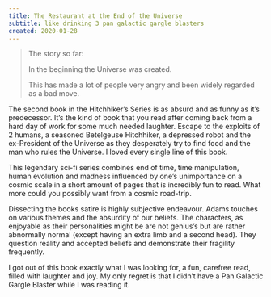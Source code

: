 ```yaml
---
title: The Restaurant at the End of the Universe
subtitle: like drinking 3 pan galactic gargle blasters
created: 2020-01-28
---
```


> The story so far:
>
> In the beginning the Universe was created.
>
> This has made a lot of people very angry and been widely regarded as a
> bad move.

The second book in the Hitchhiker’s Series is as absurd and as funny as
it’s predecessor. It’s the kind of book that you read after coming back
from a hard day of work for some much needed laughter. Escape to the
exploits of 2 humans, a seasoned Betelgeuse Hitchhiker, a depressed
robot and the ex-President of the Universe as they desperately try to
find food and the man who rules the Universe. I loved every single line
of this book.

This legendary sci-fi series combines end of time, time manipulation,
human evolution and madness influenced by one’s unimportance on a cosmic
scale in a short amount of pages that is incredibly fun to read. What
more could you possibly want from a cosmic road-trip.

Dissecting the books satire is highly subjective endeavour. Adams
touches on various themes and the absurdity of our beliefs. The
characters, as enjoyable as their personalities might be are not
genius’s but are rather abnormally normal (except having an extra limb
and a second head). They question reality and accepted beliefs and
demonstrate their fragility frequently.

I got out of this book exactly what I was looking for, a fun, carefree
read, filled with laughter and joy. My only regret is that I didn’t have
a Pan Galactic Gargle Blaster while I was reading it.
